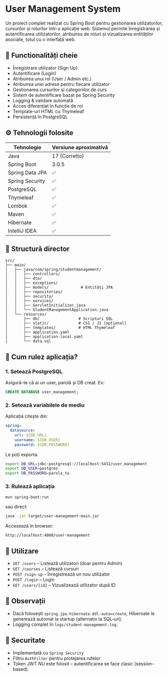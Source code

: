 # User Management System

Un proiect complet realizat cu Spring Boot pentru gestionarea utilizatorilor, cursurilor și rolurilor într-o aplicație web. Sistemul permite înregistrarea și autentificarea utilizatorilor, atribuirea de roluri și vizualizarea entităților asociate, totul cu o interfață web.

## 📌 Functionalități cheie

- Înregistrare utilizator (Sign Up)
- Autentificare (Login)
- Atribuirea unui rol (User / Admin etc.)
- Atribuirea unei adrese pentru fiecare utilizator
- Gestionarea cursurilor și categoriilor de curs
- Sistem de autentificare bazat pe Spring Security
- Logging & validare automată
- Acces diferențiat în funcție de rol
- Template-uri HTML cu Thymeleaf
- Persistență în PostgreSQL

## ⚙️ Tehnologii folosite

| Tehnologie         | Versiune aproximativă |
|--------------------|------------------------|
| Java               | 17 (Corretto)          |
| Spring Boot        | 3.0.5                  |
| Spring Data JPA    | ✅                     |
| Spring Security    | ✅                     |
| PostgreSQL         | ✅                     |
| Thymeleaf          | ✅                     |
| Lombok             | ✅                     |
| Maven              | ✅                     |
| Hibernate          | ✅                     |
| IntelliJ IDEA      | ✅                     |

## 📁 Structură director

```
src/
├── main/
│   ├── java/com/spring/studentmanagement/
│   │   ├── controllers/
│   │   ├── dto/
│   │   ├── exceptions/
│   │   ├── models/              # Entități JPA
│   │   ├── repositories/
│   │   ├── security/
│   │   ├── services/
│   │   ├── ServletInitializer.java
│   │   └── StudentManagementApplication.java
│   └── resources/
│       ├── db/                 # Scripturi SQL
│       ├── static/             # CSS / JS (opțional)
│       ├── templates/          # HTML Thymeleaf
│       ├── application.yaml
│       ├── application-local.yaml
│       └── data.sql
```

## 🏁 Cum rulez aplicația?

### 1. Setează PostgreSQL
Asigură-te că ai un user, parolă și DB creat. Ex:
```sql
CREATE DATABASE user_management;
```

### 2. Setează variabilele de mediu
Aplicația citește din:

```yaml
spring:
  datasource:
    url: ${DB_URL}
    username: ${DB_USER}
    password: ${DB_PASSWORD}
```

Le poți exporta:
```bash
export DB_URL=jdbc:postgresql://localhost:5432/user_management
export DB_USER=postgres
export DB_PASSWORD=parola_ta
```

### 3. Rulează aplicația
```bash
mvn spring-boot:run
```

sau direct:
```bash
java -jar target/user-management-main.jar
```

Accesează în browser:
```
http://localhost:4000/user-management
```

## 🧪 Utilizare

- `GET /users` – Listează utilizatori (doar pentru Admin)
- `GET /courses` – Listează cursuri
- `POST /sign-up` – Înregistrează un nou utilizator
- `POST /login` – Login
- `GET /users/{id}` – Vizualizează utilizator după ID

## 🧠 Observații

- Dacă folosești `spring.jpa.hibernate.ddl-auto=create`, Hibernate le generează automat la startup (alternativ la SQL-uri).
- Logging complet în `logs/student-management.log`.

## 🔐 Securitate

- Implementată cu `Spring Security`
- Filtru `AuthFilter` pentru protejarea rutelor
- Token JWT *NU* este folosit – autentificarea se face clasic (session-based).

